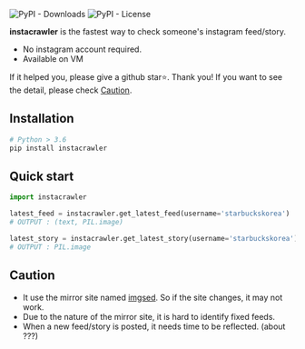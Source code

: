 ![PyPI - Downloads](https://img.shields.io/pypi/dm/instacrawler)
![PyPI - License](https://img.shields.io/pypi/l/instacrawler?color=blue)

**instacrawler** is the fastest way to check someone's instagram feed/story.
- No instagram account required.
- Available on VM

If it helped you, please give a github star⭐️. Thank you!
If you want to see the detail, please check [Caution](#caution).

## Installation
```bash
# Python > 3.6
pip install instacrawler
```

## Quick start
```py
import instacrawler

latest_feed = instacrawler.get_latest_feed(username='starbuckskorea')
# OUTPUT : (text, PIL.image)

latest_story = instacrawler.get_latest_story(username='starbuckskorea')
# OUTPUT : PIL.image
```

## Caution
- It use the mirror site named [imgsed](https://imgsed.com/). So if the site changes, it may not work.
- Due to the nature of the mirror site, it is hard to identify fixed feeds.
- When a new feed/story is posted, it needs time to be reflected. (about ???)
